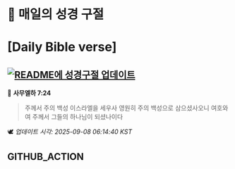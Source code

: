 # 🙏 매일의 성경 구절
# [Daily Bible verse]
## [![README에 성경구절 업데이트](https://github.com/DONGSUKA/first_test/actions/workflows/update-readme-bible.yml/badge.svg)](https://github.com/DONGSUKA/first_test/actions/workflows/update-readme-bible.yml)
<!-- START_BIBLE_VERSE -->
📖 **사무엘하 7:24**
> 주께서 주의 백성 이스라엘을 세우사 영원히 주의 백성으로 삼으셨사오니 여호와여 주께서 그들의 하나님이 되셨나이다

🕊️ _업데이트 시각: 2025-09-08 06:14:40 KST_
  <!-- END_BIBLE_VERSE -->
## GITHUB_ACTION
